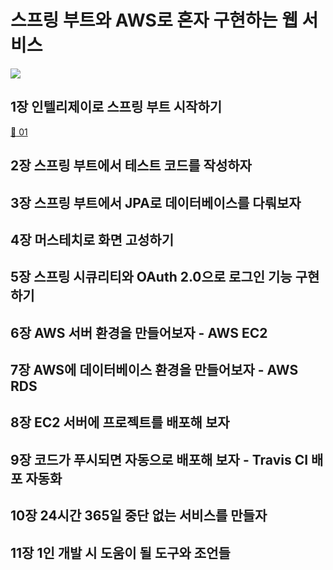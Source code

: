# 스프링 부트와 AWS로 혼자 구현하는 웹 서비스

<img src="https://github.com/pkyung/TIL/assets/81898507156c8541-5cff-4308-828d-26e5b9bf15d0">

## 1장 인텔리제이로 스프링 부트 시작하기

[:link: 01](./01.md/)

## 2장 스프링 부트에서 테스트 코드를 작성하자

## 3장 스프링 부트에서 JPA로 데이터베이스를 다뤄보자

## 4장 머스테치로 화면 고성하기

## 5장 스프링 시큐리티와 OAuth 2.0으로 로그인 기능 구현하기

## 6장 AWS 서버 환경을 만들어보자 - AWS EC2

## 7장 AWS에 데이터베이스 환경을 만들어보자 - AWS RDS

## 8장 EC2 서버에 프로젝트를 배포해 보자

## 9장 코드가 푸시되면 자동으로 배포해 보자 - Travis CI 배포 자동화

## 10장 24시간 365일 중단 없는 서비스를 만들자

## 11장 1인 개발 시 도움이 될 도구와 조언들

